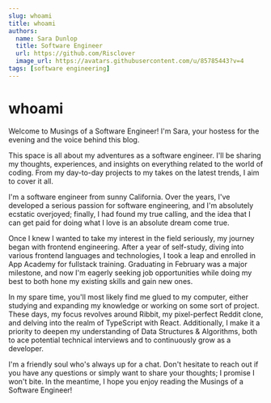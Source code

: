 ```yaml
---
slug: whoami
title: whoami
authors:
  name: Sara Dunlop
  title: Software Engineer
  url: https://github.com/Risclover
  image_url: https://avatars.githubusercontent.com/u/85785443?v=4
tags: [software engineering]
---
```


# whoami

Welcome to Musings of a Software Engineer! I'm Sara, your hostess for the evening and the voice behind this blog.

This space is all about my adventures as a software engineer. I'll be sharing my thoughts, experiences, and insights on everything related to the world of coding. From my day-to-day projects to my takes on the latest trends, I aim to cover it all.

I'm a software engineer from sunny California. Over the years, I've developed a serious passion for software engineering, and I'm absolutely ecstatic overjoyed; finally, I had found my true calling, and the idea that I can get paid for doing what I love is an absolute dream come true.

Once I knew I wanted to take my interest in the field seriously, my journey began with frontend engineering. After a year of self-study, diving into various frontend languages and technologies, I took a leap and enrolled in App Academy for fullstack training. Graduating in February was a major milestone, and now I'm eagerly seeking job opportunities while doing my best to both hone my existing skills and gain new ones.

In my spare time, you'll most likely find me glued to my computer, either studying and expanding my knowledge or working on some sort of project. These days, my focus revolves around Ribbit, my pixel-perfect Reddit clone, and delving into the realm of TypeScript with React. Additionally, I make it a priority to deepen my understanding of Data Structures & Algorithms, both to ace potential technical interviews and to continuously grow as a developer.

I'm a friendly soul who's always up for a chat. Don't hesitate to reach out if you have any questions or simply want to share your thoughts; I promise I won't bite. In the meantime, I hope you enjoy reading the Musings of a Software Engineer!
